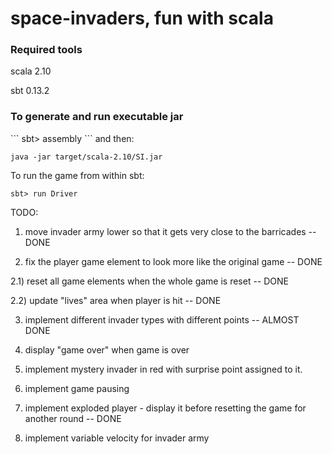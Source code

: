 space-invaders, fun with scala
==============================

<h3>Required tools</h3>

scala 2.10

sbt 0.13.2

<h3>To generate and run executable jar</h3>
```
sbt> assembly
```
and then:

```
java -jar target/scala-2.10/SI.jar
````

To run the game from within sbt:

```
sbt> run Driver
```

TODO:

1) move invader army lower so that it gets very close to the barricades -- DONE

2) fix the player game element to look more like the original game      -- DONE

2.1) reset all game elements when the whole game is reset               -- DONE

2.2) update "lives" area when player is hit                             -- DONE

3) implement different invader types with different points              -- ALMOST DONE

4) display "game over" when game is over

5) implement mystery invader in red with surprise point assigned to it.

6) implement game pausing

7) implement exploded player - display it before resetting the game for another round -- DONE

8) implement variable velocity for invader army

